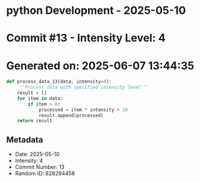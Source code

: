 ﻿# python Development - 2025-05-10
# Commit #13 - Intensity Level: 4
# Generated on: 2025-06-07 13:44:35
```python
def process_data_13(data, intensity=4):
    '''Process data with specified intensity level'''
    result = []
    for item in data:
        if item > 0:
            processed = item * intensity + 18
            result.append(processed)
    return result
```
## Metadata
- Date: 2025-05-10
- Intensity: 4
- Commit Number: 13
- Random ID: 828294458

